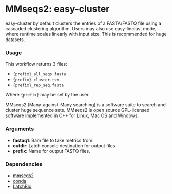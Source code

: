 # MMseqs2: easy-cluster

easy-cluster by default clusters the entries of a FASTA/FASTQ file using a cascaded clustering algorithm. Users may also use easy-linclust mode, where runtime scales linearly with input size. This is recommended for huge datasets.

### Usage

This workflow returns 3 files:

* ```{prefix}_all_seqs.fasta```
* ```{prefix}_cluster.tsv```
* ```{prefix}_rep_seq.fasta```

Where ```{prefix}``` may be set by the user.

MMseqs2 (Many-against-Many searching) is a software suite to search and cluster huge sequence sets. MMseqs2 is open source GPL-licensed software implemented in C++ for Linux, Mac OS and Windows.

### Arguments

* __fastaq1__: Bam file to take metrics from.
* __outdir__: Latch console destination for output files.
* __prefix__: Name for output FASTQ files.

### Dependencies

* [mmseqs2](https://github.com/soedinglab/MMseqs2)
* [conda](https://docs.conda.io/)
* [LatchBio](https://latch.bio/)